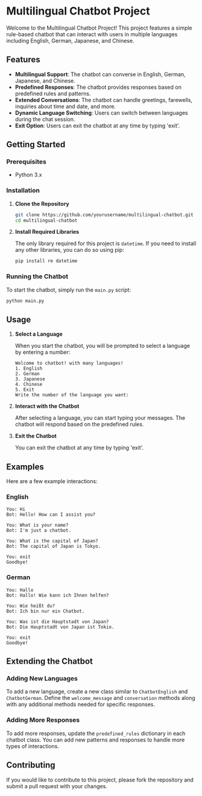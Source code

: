# Multilingual Chatbot Project

Welcome to the Multilingual Chatbot Project! This project features a simple rule-based chatbot that can interact with users in multiple languages including English, German, Japanese, and Chinese. 

## Features

- **Multilingual Support**: The chatbot can converse in English, German, Japanese, and Chinese.
- **Predefined Responses**: The chatbot provides responses based on predefined rules and patterns.
- **Extended Conversations**: The chatbot can handle greetings, farewells, inquiries about time and date, and more.
- **Dynamic Language Switching**: Users can switch between languages during the chat session.
- **Exit Option**: Users can exit the chatbot at any time by typing 'exit'.

## Getting Started

### Prerequisites

- Python 3.x

### Installation

1. **Clone the Repository**

   ```bash
   git clone https://github.com/yourusername/multilingual-chatbot.git
   cd multilingual-chatbot
   ```

2. **Install Required Libraries**

   The only library required for this project is `datetime`. If you need to install any other libraries, you can do so using pip:

   ```bash
   pip install re datetime
   ```

### Running the Chatbot

To start the chatbot, simply run the `main.py` script:

```bash
python main.py
```

## Usage

1. **Select a Language**

   When you start the chatbot, you will be prompted to select a language by entering a number:
   
   ```
   Welcome to chatbot! with many languages!
   1. English
   2. German
   3. Japanese
   4. Chinese
   5. Exit
   Write the number of the language you want: 
   ```

2. **Interact with the Chatbot**

   After selecting a language, you can start typing your messages. The chatbot will respond based on the predefined rules.

3. **Exit the Chatbot**

   You can exit the chatbot at any time by typing 'exit'.

## Examples

Here are a few example interactions:

### English

```
You: Hi
Bot: Hello! How can I assist you?

You: What is your name?
Bot: I'm just a chatbot.

You: What is the capital of Japan?
Bot: The capital of Japan is Tokyo.

You: exit
Goodbye!
```

### German

```
You: Hallo
Bot: Hallo! Wie kann ich Ihnen helfen?

You: Wie heißt du?
Bot: Ich bin nur ein Chatbot.

You: Was ist die Hauptstadt von Japan?
Bot: Die Hauptstadt von Japan ist Tokio.

You: exit
Goodbye!
```

## Extending the Chatbot

### Adding New Languages

To add a new language, create a new class similar to `ChatbotEnglish` and `ChatbotGerman`. Define the `welcome_message` and `conversation` methods along with any additional methods needed for specific responses.

### Adding More Responses

To add more responses, update the `predefined_rules` dictionary in each chatbot class. You can add new patterns and responses to handle more types of interactions.

## Contributing

If you would like to contribute to this project, please fork the repository and submit a pull request with your changes.
